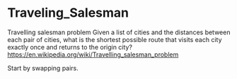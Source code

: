 # Traveling_Salesman
Travelling salesman problem
Given a list of cities and the distances between each pair of cities, what is the shortest possible route that visits each city exactly once and returns to the origin city?
https://en.wikipedia.org/wiki/Travelling_salesman_problem

Start by swapping pairs.

